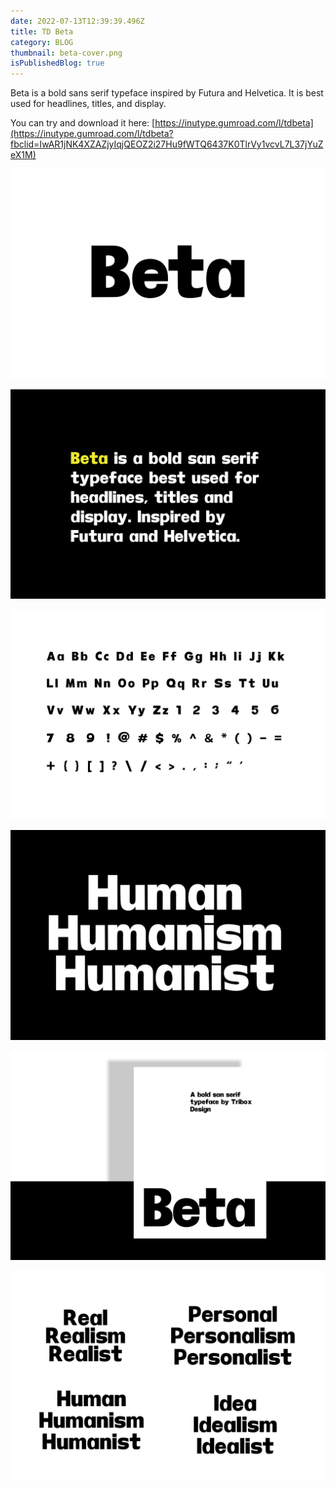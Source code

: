 ```yaml
---
date: 2022-07-13T12:39:39.496Z
title: TD Beta
category: BLOG
thumbnail: beta-cover.png
isPublishedBlog: true
---
```

<!--StartFragment-->

Beta is a bold sans serif typeface inspired by Futura and Helvetica. It is best used for headlines, titles, and display.

You can try and download it here: [https://inutype.gumroad.com/l/tdbeta](https://inutype.gumroad.com/l/tdbeta?fbclid=IwAR1jNK4XZAZjyIqjQEOZ2i27Hu9fWTQ6437K0TlrVy1vcvL7L37jYuZeX1M)

<!--EndFragment-->

![](artboard-1.png)

![](artboard-2.png)

![](artboard-3.png)

![](artboard-5-copy.png)

![](artboard-6.png)

![](artboard-5.png)